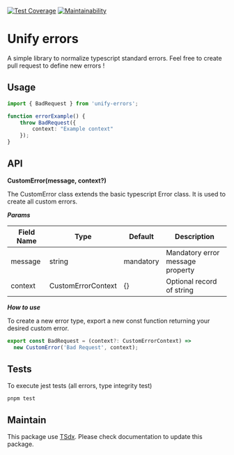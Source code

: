 [![Test Coverage](https://api.codeclimate.com/v1/badges/e79adf68b976c68f41a6/test_coverage)](https://codeclimate.com/github/flexper/unify-errors/test_coverage) [![Maintainability](https://api.codeclimate.com/v1/badges/e79adf68b976c68f41a6/maintainability)](https://codeclimate.com/github/flexper/unify-errorss/maintainability)
# Unify errors

A simple library to normalize typescript standard errors. Feel free to create pull request to define new errors !

## Usage

```typescript
import { BadRequest } from 'unify-errors';

function errorExample() {
    throw BadRequest({
        context: "Example context"
    });
}
```

## API

**CustomError(message, context?)**

The CustomError class extends the basic typescript Error class. It is used to create all custom errors.

***Params***

| Field Name | Type | Default | Description |
| --- | --- | --- | --- |
| message | string | mandatory  | Mandatory error message property  |
| context  | CustomErrorContext  | {} | Optional record of string |

***How to use***

To create a new error type, export a new const function returning your desired custom error.

````typescript
export const BadRequest = (context?: CustomErrorContext) =>
  new CustomError('Bad Request', context);
````

## Tests

To execute jest tests (all errors, type integrity test)

```
pnpm test
```

## Maintain

This package use [TSdx](https://github.com/jaredpalmer/tsdx). Please check documentation to update this package.

